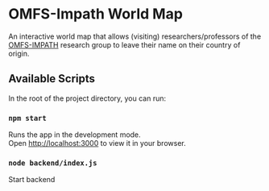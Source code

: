 # OMFS-Impath World Map

An interactive world map that allows (visiting) researchers/professors of the [OMFS-IMPATH](https://omfsimpath.be/) research group to leave their name on their country of origin.

## Available Scripts

In the root of the project directory, you can run:

### `npm start`

Runs the app in the development mode.\
Open [http://localhost:3000](http://localhost:3000) to view it in your browser.

### `node backend/index.js`

Start backend